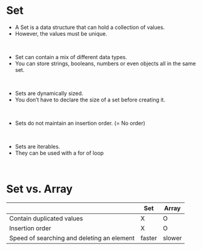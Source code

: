 # Set

- A Set is a data structure that can hold a collection of values.
- However, the values must be unique.

<br>

- Set can contain a mix of different data types.
- You can store strings, booleans, numbers or even objects all in the same set.

<br>

- Sets are dynamically sized.
- You don’t have to declare the size of a set before creating it.

<br>

- Sets do not maintain an insertion order. (= No order)

<br>

- Sets are iterables.
- They can be used with a for of loop

<br>

# Set vs. Array

|                                            | Set    | Array  |
| ------------------------------------------ | ------ | ------ |
| Contain duplicated values                  | X      | O      |
| Insertion order                            | X      | O      |
| Speed of searching and deleting an element | faster | slower |
